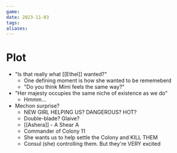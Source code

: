 ```yaml
---
game: 
date: 2023-11-03
tags: 
aliases:
---
```

# Plot
- "Is that really what [[Ethel]] wanted?"
	- One defining moment is how she wanted to be rememeberd
	- "Do you think Mimi feels the same way?"
- "Her majesty occupies the same niche of existence as we do"
	- Hmmm...
- Mechon surprise?
	- NEW GIRL HELPING US? DANGEROUS? HOT?
	- Double-blade? Glaive?
	- [[Ashera]] - A Shear A
	- Commander of Colony 11
	- She wants us to help settle the Colony and KILL THEM
	- Consul (she) controlling them. But they're VERY excited